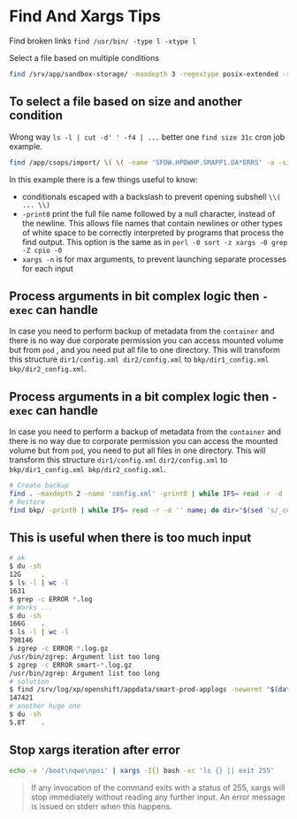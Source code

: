 # Find And Xargs Tips

Find broken links `find /usr/bin/ -type l -xtype l`

Select a file based on multiple conditions

```bash
find /srv/app/sandbox-storage/ -maxdepth 3 -regextype posix-extended -regex ".*(docx|txt|tsv|csv|pdf|json|zip)" -mtime +30 -type f -delete
```

## To select a file based on size and another condition

Wrong way  `ls -l | cut -d' ' -f4 | ...` better one  `find size 31c` cron job example.

```bash
find /app/csops/import/ \( \( -name 'SFDW.HPDWHP.SMAPP1.DA*ERRS' -a -size 31c \) -o \( -name 'ASSC.ADSPP1.SMAPP1.FZ*ERRS' -a -size 59c \) -o \( -name 'CTBR.YB0A00.SMAPP1.SK*ERRS' -a -size 268c \) -o \( -name 'CLSC.CLMPP1.SMAPP1.VR*ERRS' -a -size 109c \) -o \( -name 'CLUN.CLMPP1.SMAPP1.UN*ERRS' -a -size 663c \) -o \( -name 'COLI.CSCOLL.SMAPP1.CI*ERRS' -a  -size 83c \) -o \( -name 'TMBR.CSCOLL.SMAPP1.AT*ERRS' -a -size 362c \) \) -print0 | xargs -n 1000 -0 mv -t /app/csops/archiv/
```

In this example there is a few things useful to know:

- conditionals escaped with a backslash to prevent opening subshell `\\( ... \\)`
- `-print0` print the full file name followed by a null character, instead of the newline. This allows file names that contain newlines or other types of white space to be correctly interpreted by programs that process the find output. This option is the same as in `perl -0 sort -z xargs -0 grep -Z cpio -0`
- `xargs -n` is for max arguments, to prevent launching separate processes for each input

## Process arguments in bit complex logic then `-exec` can handle

In case you need to perform backup of metadata from the `container` and there is no way due corporate permission you can access mounted volume but from `pod` , and you need put all file to one directory. This will  transform this structure `dir1/config.xml dir2/config.xml` to `bkp/dir1_config.xml bkp/dir2_config.xml`.

## Process arguments in a bit complex logic then `-exec` can handle

In case you need to perform a backup of metadata from the `container` and there is no way due to corporate permission you can access the mounted volume but from `pod`, you need to put all files in one directory. This will transform this structure `dir1/config.xml` `dir2/config.xml` to `bkp/dir1_config.xml bkp/dir2_config.xml`.

```bash
# Create backup
find . -maxdepth 2 -name 'config.xml' -print0 | while IFS= read -r -d '' dir; do name="$(sed 's/\.\///g; s/\//_/g' <<< ${dir})"; cp "${dir}" "bkp/${name}"; done
# Restore
find bkp/ -print0 | while IFS= read -r -d '' name; do dir="$(sed 's/_config.xml//; s/bkp\///' <<< ${name})"; mkdir -p "${dir}"; cp "${name}" "${dir}/config.xml" ; done
```

## This is useful when there is too much input

```bash
# ok
$ du -sh
12G     .
$ ls -l | wc -l
1631
$ grep -c ERROR *.log
# Works ...
$ du -sh
166G    .
$ ls -l | wc -l
798146
$ zgrep -c ERROR *.log.gz
/usr/bin/zgrep: Argument list too long
$ zgrep -c ERROR smart-*.log.gz
/usr/bin/zgrep: Argument list too long
# solution
$ find /srv/log/xp/openshift/appdata/smart-prod-applogs -newermt "$(date -d "2 day ago" +"%Y-%m-%d")" ! -newermt "$(date +"%Y-%m-%d")"  -name "smart-*" -exec zgrep -c ERROR {} \; | awk  '{sum+=int($0)}END{print sum}'
147421
# another huge one 
$ du -sh
5.8T    .
```

## Stop xargs iteration after error

```bash
echo -e '/boot\nqwe\npoi' | xargs -I{} bash -xc 'ls {} || exit 255'
```

> If any invocation of the command exits with a status of 255, xargs will stop  immediately  without reading any further input.  An error message is issued on stderr when this happens.
